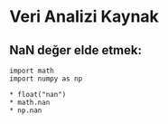 # Veri Analizi Kaynak

## NaN değer elde etmek:

```
import math
import numpy as np

* float("nan")
* math.nan
* np.nan
```
